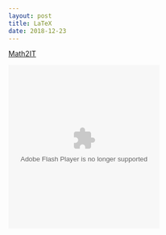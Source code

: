 ```yaml
---
layout: post
title: LaTeX
date: 2018-12-23
---
```

[Math2IT](http://math2it.com/tu-hoc-latex-bai-tong-hop/)

<object width="300" height="324"><param name="allowScriptAccess" value="always" /><param name="movie" value="s/ts36qd6rqkemka.swf" /><param name="quality" value="high" /><param name="wmode" value="transparent" /><embed width="300" height="324" src="s/ts36qd6rqkemka.swf" quality="high" wmode="transparent" type="application/x-shockwave-flash"></embed></object><br />
